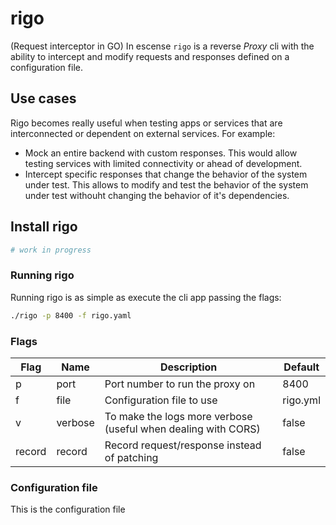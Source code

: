 # rigo

(Request interceptor in GO) In escense `rigo` is a reverse *Proxy* cli with the ability to intercept and modify requests and responses defined on a configuration file.

## Use cases

Rigo becomes really useful when testing apps or services that are interconnected or dependent on external services. For example:

- Mock an entire backend with custom responses. This would allow testing services with limited connectivity or ahead of development.
- Intercept specific responses that change the behavior of the system under test. This allows to modify and test the behavior of the system under test withouht changing the behavior of it's dependencies.

## Install rigo

```bash
# work in progress
```

### Running rigo

Running rigo is as simple as execute the cli app passing the flags:

```bash
./rigo -p 8400 -f rigo.yaml
```

### Flags

| Flag | Name  | Description | Default |
|------|-------|-------------| ------------|
| p    | port  | Port number to run the proxy on | 8400
| f    | file  | Configuration file to use | rigo.yml
| v    | verbose  | To make the logs more verbose (useful when dealing with CORS) | false
| record    | record  | Record request/response instead of patching | false

### Configuration file

This is the configuration file
